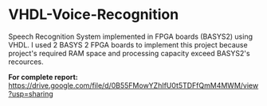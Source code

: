 # VHDL-Voice-Recognition
Speech Recognition System implemented in FPGA boards (BASYS2) using VHDL. I used 2 BASYS 2 FPGA boards to implement this project because project's required RAM space and processing capacity exceed BASYS2's recources.

<b>For complete report:</b>
https://drive.google.com/file/d/0B55FMowYZhIfU0t5TDFfQmM4MWM/view?usp=sharing
